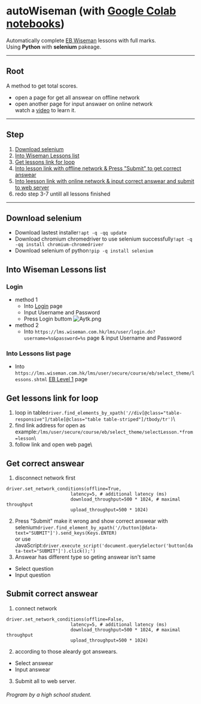 # autoWiseman (with [Google Colab notebooks](https://colab.research.google.com/github/LDwise/autoWiseman/blob/main/autoWiseman.ipynb))
Automatically complete [EB Wiseman](https://wiseman.com.hk) lessons with full marks.\
Using **Python** with **selenium** pakeage.

---
## Root
A method to get total scores.
- open a page for get all answear on offline network
- open another page for input answaer on online network\
watch a [video](https://youtu.be/xcrjj_qhfiU) to learn it.
---
## Step
1. [Download selenium](#download-selenium)
2. [Into Wiseman Lessons list](#into-wiseman-lessons-list)
3. [Get lessons link for loop](#get-lessons-link-for-loop)
4. [Into lesson link with offline network & Press "Submit" to get correct answear](#get-correct-answear)
5. [Into leesson link with online network & input correct answear and submit to web server](#submit-correct-answear)
6. redo step 3-7 untill all lessons finished
---
## Download selenium
- Download lastest installer`!apt -q -qq update`
- Download chromium chromedriver to use selenium successfully`!apt -q -qq install chromium-chromedriver`
- Download selenium of python`!pip -q install selenium`
## Into Wiseman Lessons list
### Login
 - method 1
   - Into [Login](https://lms.wiseman.com.hk/lms/user/) page
   - Input Username and Password
   - Press Login buttom
   ![Aytk.png](https://i.qpix.com/2020/12/14/Aytk.png)
 - method 2
   - Into `https://lms.wiseman.com.hk/lms/user/login.do?username=%s&password=%s` page & input Username and Password
### Into Lessons list page
 - Into `https://lms.wiseman.com.hk/lms/user/secure/course/eb/select_theme/lessons.shtml` [EB Level 1](https://lms.wiseman.com.hk/lms/user/secure/course/eb/select_theme/lessons.shtml) page
## Get lessons link for loop
1. loop in table`driver.find_elements_by_xpath('//div[@class="table-responsive"]/table[@class="table table-striped"]/tbody/tr')`\
2. find link address for open as example:`/lms/user/secure/course/eb/select_theme/selectLesson.*from=lesson`\
3. follow link and open web page\
## Get correct answear
1. disconnect network first
```
driver.set_network_conditions(offline=True,
						latency=5, # additional latency (ms)
						download_throughput=500 * 1024, # maximal throughput
						upload_throughput=500 * 1024)
```
2. Press "Submit" make it wrong and show correct answear with selenium`driver.find_element_by_xpath('//button[@data-text="SUBMIT"]').send_keys(Keys.ENTER)`\
or use JavaScript:`driver.execute_script('document.querySelector('button[data-text="SUBMIT"]').click();')`
3. Answear has different type so geting answear isn't same
- Select question
- Input question
## Submit correct answear
1. connect network
```
driver.set_network_conditions(offline=False,
						latency=5, # additional latency (ms)
						download_throughput=500 * 1024, # maximal throughput
						upload_throughput=500 * 1024)
```
2. according to those aleardy got answears.
 - Select answear
 - Input answear
3. Submit all to web server.
###### Program by a high school student.
